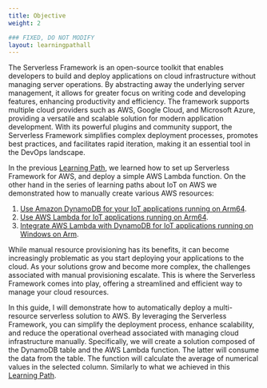 ```yaml
---
title: Objective
weight: 2

### FIXED, DO NOT MODIFY
layout: learningpathall
---
```


The Serverless Framework is an open-source toolkit that enables developers to build and deploy applications on cloud infrastructure without managing server operations. By abstracting away the underlying server management, it allows for greater focus on writing code and developing features, enhancing productivity and efficiency. The framework supports multiple cloud providers such as AWS, Google Cloud, and Microsoft Azure, providing a versatile and scalable solution for modern application development. With its powerful plugins and community support, the Serverless Framework simplifies complex deployment processes, promotes best practices, and facilitates rapid iteration, making it an essential tool in the DevOps landscape.

In the previous [Learning Path](/learning-paths/servers-and-cloud-computing/serverless-framework-aws-intro/), we learned how to set up Serverless Framework for AWS, and deploy a simple AWS Lambda function. On the other hand in the series of learning paths about IoT on AWS we demonstrated how to manually create various AWS resources:
1. [Use Amazon DynamoDB for your IoT applications running on Arm64](learning-paths/laptops-and-desktops/win_aws_iot_dynamodb).
2. [Use AWS Lambda for IoT applications running on Arm64](learning-paths/laptops-and-desktops/win_aws_iot_lambda).
3. [Integrate AWS Lambda with DynamoDB for IoT applications running on Windows on Arm](learning-paths/laptops-and-desktops/win_aws_iot_lambda_dynamodb).

While manual resource provisioning has its benefits, it can become increasingly problematic as you start deploying your applications to the cloud. As your solutions grow and become more complex, the challenges associated with manual provisioning escalate. This is where the Serverless Framework comes into play, offering a streamlined and efficient way to manage your cloud resources.

In this guide, I will demonstrate how to automatically deploy a multi-resource serverless solution to AWS. By leveraging the Serverless Framework, you can simplify the deployment process, enhance scalability, and reduce the operational overhead associated with managing cloud infrastructure manually. Specifically, we will create a solution composed of the DynamoDB table and the AWS Lambda function. The latter will consume the data from the table. The function will calculate the average of numerical values in the selected column. Similarly to what we achieved in this [Learning Path](learning-paths/laptops-and-desktops/win_aws_iot_lambda_dynamodb).